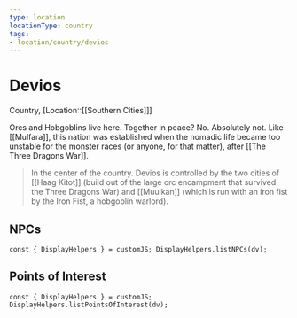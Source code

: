 ```yaml
---
type: location
locationType: country
tags: 
- location/country/devios
---
```


# Devios
Country, [Location::[[Southern Cities]]]

Orcs and Hobgoblins live here. Together in peace? No. Absolutely not. Like [[Mulfara]], this nation was established when the nomadic life became too unstable for the monster races (or anyone, for that matter), after [[The Three Dragons War]].

> In the center of the country. Devios is controlled by the two cities of [[Haag Kitot]] (build out of the large orc encampment that survived the Three Dragons War) and [[Muulkan]] (which is run with an iron fist by the Iron Fist, a hobgoblin warlord).

## NPCs

```dataviewjs
const { DisplayHelpers } = customJS; DisplayHelpers.listNPCs(dv);
```

## Points of Interest

```dataviewjs
const { DisplayHelpers } = customJS; DisplayHelpers.listPointsOfInterest(dv);
```
